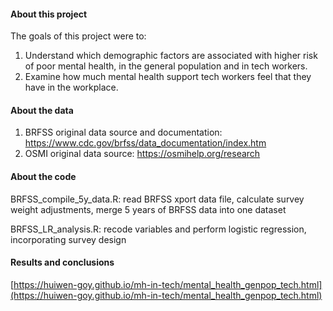 #### About this project
 
The goals of this project were to:   
1. Understand which demographic factors are associated with higher risk of poor mental health, in the general population and in tech workers.    
2. Examine how much mental health support tech workers feel that they have in the workplace.  
 
#### About the data

1. BRFSS original data source and documentation: https://www.cdc.gov/brfss/data_documentation/index.htm  
2. OSMI original data source: https://osmihelp.org/research  

#### About the code

BRFSS_compile_5y_data.R: read BRFSS xport data file, calculate survey weight adjustments, merge 5 years of BRFSS data into one dataset

BRFSS_LR_analysis.R: recode variables and perform logistic regression, incorporating survey design

#### Results and conclusions

[https://huiwen-goy.github.io/mh-in-tech/mental_health_genpop_tech.html](https://huiwen-goy.github.io/mh-in-tech/mental_health_genpop_tech.html)
